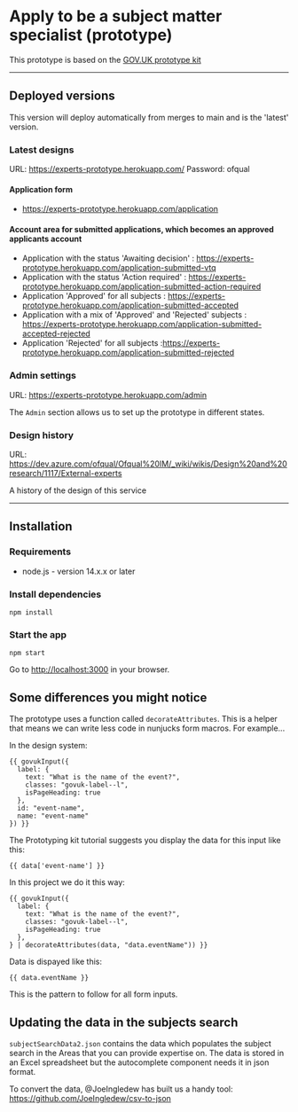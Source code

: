 # Apply to be a subject matter specialist (prototype)

This prototype is based on the [GOV.UK prototype kit](https://github.com/alphagov/govuk-prototype-kit)

----

## Deployed versions
This version will deploy automatically from merges to main and is the 'latest' version.

### Latest designs

URL: https://experts-prototype.herokuapp.com/
Password: ofqual

#### Application form 
- https://experts-prototype.herokuapp.com/application 

#### Account area for submitted applications, which becomes an approved applicants account 
- Application with the status 'Awaiting decision' : https://experts-prototype.herokuapp.com/application-submitted-vtq 
- Application with the status 'Action required' : https://experts-prototype.herokuapp.com/application-submitted-action-required 
- Application 'Approved' for all subjects : https://experts-prototype.herokuapp.com/application-submitted-accepted
- Application with a mix of 'Approved' and 'Rejected' subjects : https://experts-prototype.herokuapp.com/application-submitted-accepted-rejected
- Application 'Rejected' for all subjects :https://experts-prototype.herokuapp.com/application-submitted-rejected

### Admin settings

URL: https://experts-prototype.herokuapp.com/admin

The <code>Admin</code> section allows us to set up the prototype in different states.

### Design history

URL: https://dev.azure.com/ofqual/Ofqual%20IM/_wiki/wikis/Design%20and%20research/1117/External-experts

A history of the design of this service

----

## Installation

### Requirements

- node.js - version 14.x.x or later

### Install dependencies

`npm install`

### Start the app

`npm start`

Go to [http://localhost:3000]() in your browser.

## Some differences you might notice

The prototype uses a function called `decorateAttributes`. This is a helper that means we can write less code in nunjucks form macros. For example...

In the design system:

```
{{ govukInput({
  label: {
    text: "What is the name of the event?",
    classes: "govuk-label--l",
    isPageHeading: true
  },
  id: "event-name",
  name: "event-name"
}) }}
```
The Prototyping kit tutorial suggests you display the data for this input like this:

`{{ data['event-name'] }}`

In this project we do it this way:

```
{{ govukInput({
  label: {
    text: "What is the name of the event?",
    classes: "govuk-label--l",
    isPageHeading: true
  },
} | decorateAttributes(data, "data.eventName")) }}
```
Data is dispayed like this:

`{{ data.eventName }}`

This is the pattern to follow for all form inputs.

## Updating the data in the subjects search

`subjectSearchData2.json` contains the data which populates the subject search in the Areas that you can provide expertise on. The data is stored in an Excel spreadsheet but the autocomplete component needs it in json format. 

To convert the data, @JoeIngledew has built us a handy tool: https://github.com/JoeIngledew/csv-to-json
